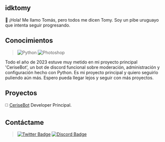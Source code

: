 ## idktomy

:wave: ¡Hola! Me llamo Tomás, pero todos me dicen Tomy. Soy un pibe uruguayo que intenta seguir progresando.

## Conocimientos 

> ![Python](https://img.shields.io/badge/Python-000000?style=for-the-badge&logo=python&logoColor=white)
> ![Photoshop](https://img.shields.io/badge/Photoshop-000000?style=for-the-badge&logo=Adobe%20Photoshop&logoColor=white)

Todo el año de 2023 estuve muy metido en mi proyecto principal 'CeriseBot', un bot de discord funcional 
sobre moderación, administración y configuración hecho con Python. Es mi proyecto principal y quiero seguirlo puliendo aún más. 
Espero pueda llegar lejos y seguir con más proyectos.

## Proyectos

:white_medium_square: [CeriseBot](https://discord.gg/A4RnqucV4k) Developer Principal.

## Contáctame

> [![Twitter Badge](https://img.shields.io/badge/Twitter-000000?style=for-the-badge&logo=twitter&logoColor=white)](https://www.twitter.com/idktomas_/)
> [![Discord Badge](https://img.shields.io/badge/Discord-000000?style=for-the-badge&logo=discord&logoColor=white)](https://discordapp.com/users/454774829162430483)

